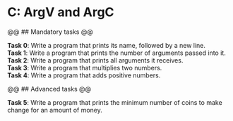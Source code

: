 # C: ArgV and ArgC

@@ ## Mandatory tasks @@

**Task 0**: Write a program that prints its name, followed by a new line.  
**Task 1**: Write a program that prints the number of arguments passed into it.  
**Task 2**: Write a program that prints all arguments it receives.  
**Task 3**: Write a program that multiplies two numbers.  
**Task 4**: Write a program that adds positive numbers.  

@@ ## Advanced tasks @@

**Task 5**: Write a program that prints the minimum number of coins to make change for an amount of money.
